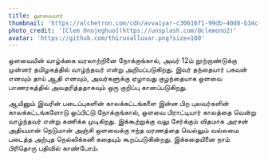```yaml
---
title: ஔவையார்
thumbnail: 'https://alchetron.com/cdn/avvaiyar-c30616f1-99db-40d8-b34c-53a8ad7e053-resize-750.png'
photo_credit: '[Clem Onojeghuo](https://unsplash.com/@clemono2)'
avatar: 'https://github.com/thiruvalluvar.png?size=100'
---
```


ஒளவையின் வாழ்க்கை வரலாற்றினை நோக்குங்கால், அவர் 12ம் நூற்றாண்டுக்கு முன்னர் தமிழகத்தில் வாழ்ந்தவர் என்று அறியப்படுகிறது. இவர் தந்தையார் பகவன் எனவும் தாய் ஆதி எனவும், அவர்களுக்கு ஏழாவது குழந்தையாக ஒளவை பாணரகத்தில் அவதரித்ததாகவும் ஒரு குறிப்பு கானப்படுகிறது.

ஆயினும் இவரின் படைப்புகளின் காலக்கட்டங்களை இன்ன பிற புலவர்களின் காலக்கட்டங்களோடு ஒப்பிட்டு நோக்குங்கால், ஒள‌வை பிராட்டியார் காலத்தை வென்று வாழ்ந்தவர் என்று கணிக்க முடிகிறது. இக்கூற்றுக்கு வலு சேர்க்கும் விதமாக அரசன் அதியமான் நெடுமான் அஞ்சி ஒள‌வைக்கு ஈந்த மரணத்தை வெல்லும் வல்லமை படைத்த அற்புத நெல்லிக்கனி கதையும் கூறப்படுகின்றது. இக்கதையினை நாம் பிரிதொரு பதிவில் காண்போம்.